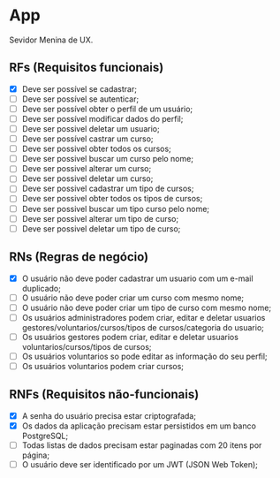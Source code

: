 # App

Sevidor Menina de UX.

## RFs (Requisitos funcionais)

- [x] Deve ser possível se cadastrar;
- [ ] Deve ser possível se autenticar;
- [ ] Deve ser possível obter o perfil de um usuário;
- [ ] Deve ser possível modificar dados do perfil;
- [ ] Deve ser possivel deletar um usuario;
- [ ] Deve ser possível castrar um curso;
- [ ] Deve ser possivel obter todos os cursos;
- [ ] Deve ser possivel buscar um curso pelo nome;
- [ ] Deve ser possivel alterar um curso;
- [ ] Deve ser possivel deletar um curso;
- [ ] Deve ser possivel cadastrar um tipo de cursos;
- [ ] Deve ser possivel obter todos os tipos de cursos;
- [ ] Deve ser possivel buscar um tipo curso pelo nome;
- [ ] Deve ser possivel alterar um tipo de curso;
- [ ] Deve ser possivel deletar um tipo de curso;

## RNs (Regras de negócio)

- [x] O usuário não deve poder cadastrar um usuario com um e-mail duplicado;
- [ ] O usuário não deve poder criar um curso com mesmo nome;
- [ ] O usuário não deve poder criar um tipo de curso com mesmo nome;
- [ ] Os usuários administradores podem criar, editar e deletar usuarios gestores/voluntarios/cursos/tipos de cursos/categoria do usuario;
- [ ] Os usuários gestores podem criar, editar e deletar usuarios voluntarios/cursos/tipos de cursos;
- [ ] Os usuários voluntarios so pode editar as informação do seu perfil;
- [ ] Os usuários voluntarios podem criar cursos;

## RNFs (Requisitos não-funcionais)

- [x] A senha do usuário precisa estar criptografada;
- [x] Os dados da aplicação precisam estar persistidos em um banco PostgreSQL;
- [ ] Todas listas de dados precisam estar paginadas com 20 itens por página;
- [ ] O usuário deve ser identificado por um JWT (JSON Web Token);

<!--START_SECTION:footer-->

<br />
<br />

<!--END_SECTION:footer-->
